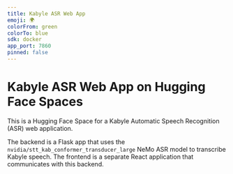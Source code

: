 ```yaml
---
title: Kabyle ASR Web App
emoji: 🌍
colorFrom: green
colorTo: blue
sdk: docker
app_port: 7860
pinned: false
---
```

# Kabyle ASR Web App on Hugging Face Spaces

This is a Hugging Face Space for a Kabyle Automatic Speech Recognition (ASR) web application.

The backend is a Flask app that uses the `nvidia/stt_kab_conformer_transducer_large` NeMo ASR model to transcribe Kabyle speech. The frontend is a separate React application that communicates with this backend.